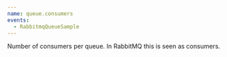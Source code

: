 ```yaml
---
name: queue.consumers
events:
  - RabbitmqQueueSample
---
```


Number of consumers per queue. In RabbitMQ this is seen as consumers.